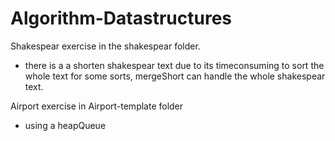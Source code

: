 # Algorithm-Datastructures

Shakespear exercise in the shakespear folder.
  - there is a a shorten shakespear text due to its timeconsuming to sort the whole text for some sorts, mergeShort can handle the whole      shakespear text.
  
Airport exercise in Airport-template folder
  - using a heapQueue 
